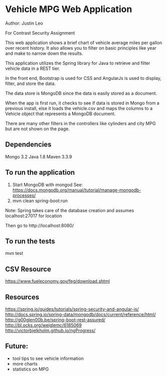# Vehicle MPG Web Application
Author: Justin Leo

For Contrast Security Assignment

This web application shows a brief chart of vehicle average miles per gallon over recent history.
It also allows you to filter on basic principles like year and make to narrow down the results.

This application utilizes the Spring library for Java to retrieve and filter vehicle data in a REST tier.

In the front end, Bootstrap is used for CSS and AngularJs is used to display, filter, and store the data.

The data store is MongoDB since the data is easily stored as a document.

When the app is first run, it checks to see if data is stored in Mongo from a previous install,
else it loads the vehicle.csv and maps the columns to a Vehicle object that represents a MongoDB document.

There are many other filters in the controllers like cylinders and city MPG but are not shown on the page.

## Dependencies
Mongo 3.2
Java 1.8
Maven 3.3.9

## To run the application
1. Start MongoDB with mongod See: https://docs.mongodb.org/manual/tutorial/manage-mongodb-processes/
2. mvn clean spring-boot:run

Note: Spring takes care of the database creation and assumes localhost:27017 for location

Then go to http://localhost:8080/

## To run the tests
mvn test

## CSV Resource
https://www.fueleconomy.gov/feg/download.shtml

## Resources
https://spring.io/guides/tutorials/spring-security-and-angular-js/
http://docs.spring.io/spring-data/mongodb/docs/current/reference/html/
http://g00glen00b.be/spring-boot-rest-assured/
http://bl.ocks.org/weiglemc/6185069
http://victorbjelkholm.github.io/ngProgress/

## Future:
- tool tips to see vehicle information
- more charts
- statistics on MPG